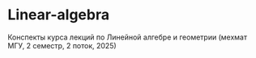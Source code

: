 # Linear-algebra
Конспекты курса лекций по Линейной алгебре и геометрии (мехмат МГУ, 2 семестр, 2 поток, 2025)
